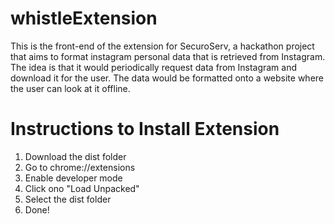 # whistleExtension
This is the front-end of the extension for SecuroServ, a hackathon project that aims to format instagram personal data that is retrieved from Instagram. The idea is that it would periodically request data from Instagram and download it for the user. The data would be formatted onto a website where the user can look at it offline. 

# Instructions to Install Extension
1) Download the dist folder
2) Go to chrome://extensions
3) Enable developer mode
4) Click ono "Load Unpacked"
5) Select the dist folder
6) Done!
